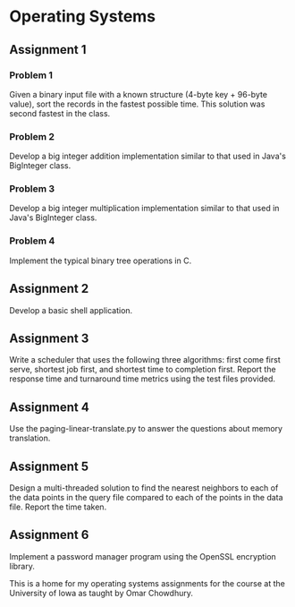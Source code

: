 # Operating Systems  
## Assignment 1  
### Problem 1  
Given a binary input file with a known structure (4-byte key + 96-byte value), sort the records in the fastest possible time. This solution was second fastest in the class.  
### Problem 2  
Develop a big integer addition implementation similar to that used in Java's BigInteger class.  
### Problem 3  
Develop a big integer multiplication implementation similar to that used in Java's BigInteger class.  
### Problem 4  
Implement the typical binary tree operations in C.  

## Assignment 2  
Develop a basic shell application.  

## Assignment 3  
Write a scheduler that uses the following three algorithms: first come first serve, shortest job first, and shortest time to completion first. Report the response time and turnaround time metrics using the test files provided.  

## Assignment 4  
Use the paging-linear-translate.py to answer the questions about memory translation.  

## Assignment 5  
Design a multi-threaded solution to find the nearest neighbors to each of the data points in the query file compared to each of the points in the data file. Report the time taken.  

## Assignment 6  
Implement a password manager program using the OpenSSL encryption library.  

This is a home for my operating systems assignments for the course at the University of Iowa as taught by Omar Chowdhury.  

